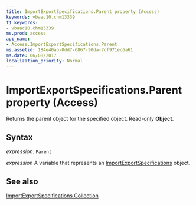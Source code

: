 ```yaml
---
title: ImportExportSpecifications.Parent property (Access)
keywords: vbaac10.chm13339
f1_keywords:
- vbaac10.chm13339
ms.prod: access
api_name:
- Access.ImportExportSpecifications.Parent
ms.assetid: 184e40ab-0dd7-6867-90da-7cf971ec6a61
ms.date: 06/08/2017
localization_priority: Normal
---
```



# ImportExportSpecifications.Parent property (Access)

Returns the parent object for the specified object. Read-only  **Object**.


## Syntax

_expression_. `Parent`

_expression_ A variable that represents an [ImportExportSpecifications](Access.ImportExportSpecifications.md) object.


## See also


[ImportExportSpecifications Collection](Access.ImportExportSpecifications.md)

